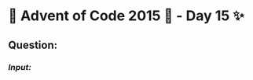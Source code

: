 # :christmas_tree: Advent of Code 2015 :christmas_tree: - Day 15 :sparkles:
## Question: 
>
>
>

### *Input:*

>
>
>